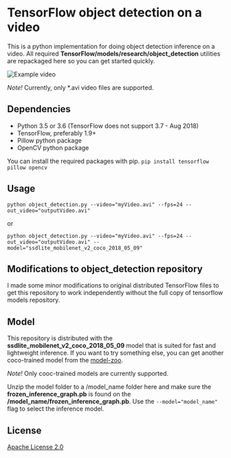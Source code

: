# TensorFlow object detection on a video

This is a python implementation for doing object detection inference on a video. All required **TensorFlow/models/research/object_detection** utilities are repackaged here so you can get started quickly.

![Example video](/cars.gif)

*Note!* Currently, only *.avi video files are supported.

## Dependencies

- Python 3.5 or 3.6 (TensorFlow does not support 3.7 - Aug 2018)
- TensorFlow, preferably 1.9+
- Pillow python package
- OpenCV python package

You can install the required packages with pip.
```pip install tensorflow pillow opencv```

## Usage

```python object_detection.py --video="myVideo.avi" --fps=24 --out_video="outputVideo.avi"```

or

```python object_detection.py --video="myVideo.avi" --fps=24 --out_video="outputVideo.avi" --model="ssdlite_mobilenet_v2_coco_2018_05_09"```

## Modifications to object_detection repository

I made some minor modifications to original distributed TensorFlow files to get this repository to work independently without the full copy of tensorflow models repository.

## Model

This repository is distributed with the **ssdlite_mobilenet_v2_coco_2018_05_09** model that is suited for fast and lightweight inference.
If you want to try something else, you can get another coco-trained model from the [model-zoo](https://github.com/tensorflow/models/blob/master/research/object_detection/g3doc/detection_model_zoo.md).

*Note!* Only cooc-trained models are currently supported.

Unzip the model folder to a /model_name folder here and make sure the **frozen_inference_graph.pb** is found on the **/model_name/frozen_inference_graph.pb**.
Use the ```--model="model_name"``` flag to select the inference model.

## License

[Apache License 2.0](LICENSE)
